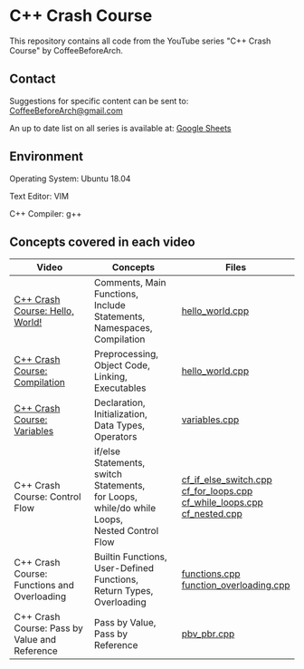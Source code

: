 # C++ Crash Course
This repository contains all code from the YouTube series "C++ Crash Course" by CoffeeBeforeArch.

## Contact

Suggestions for specific content can be sent to: CoffeeBeforeArch@gmail.com

An up to date list on all series is available at: <a href="https://docs.google.com/spreadsheets/d/1cV4nuP-ZflfeGUn0Ay0w-ZKJrh9CqDEKvBJqCNMlTxI/edit?usp=sharing">Google Sheets</a>

## Environment 
Operating System: Ubuntu 18.04

Text Editor: VIM

C++ Compiler: g++

## Concepts covered in each video
| Video | Concepts | Files |
| ----- | -------- | ----- |
| <a href=https://youtu.be/vxdb7s8DE6o>C++ Crash Course: Hello, World!</a> | Comments, Main Functions,<br>Include Statements, Namespaces,<br>Compilation | <a href=https://github.com/CoffeeBeforeArch/cpp_crash_course/blob/master/fundamental_concepts/hello_world.cpp>hello_world.cpp</a> |
| <a href=https://youtu.be/7Iq9EmkrOXo>C++ Crash Course: Compilation</a> | Preprocessing, Object Code,<br>Linking, Executables | <a href=https://github.com/CoffeeBeforeArch/cpp_crash_course/blob/master/fundamental_concepts/hello_world.cpp>hello_world.cpp</a> |
| <a href=https://youtu.be/WD68rFWJDlU>C++ Crash Course: Variables</a> | Declaration, Initialization,<br>Data Types, Operators| <a href=https://github.com/CoffeeBeforeArch/cpp_crash_course/blob/master/fundamental_concepts/variables.cpp>variables.cpp</a> |
| <a>C++ Crash Course: Control Flow</a> | if/else Statements, switch Statements,<br>for Loops, while/do while Loops,<br>Nested Control Flow | <a href=https://github.com/CoffeeBeforeArch/cpp_crash_course/blob/master/fundamental_concepts/cf_if_else_switch.cpp>cf_if_else_switch.cpp</a><br><a href=https://github.com/CoffeeBeforeArch/cpp_crash_course/blob/master/fundamental_concepts/cf_for_loops.cpp>cf_for_loops.cpp</a><br><a href=https://github.com/CoffeeBeforeArch/cpp_crash_course/blob/master/fundamental_concepts/cf_while_loops.cpp>cf_while_loops.cpp</a><br><a href=https://github.com/CoffeeBeforeArch/cpp_crash_course/blob/master/fundamental_concepts/cf_nested.cpp>cf_nested.cpp</a> |
| <a>C++ Crash Course: Functions and Overloading</a> | Builtin Functions, User-Defined Functions,<br>Return Types, Overloading | <a href=https://github.com/CoffeeBeforeArch/cpp_crash_course/blob/master/fundamental_concepts/functions.cpp>functions.cpp</a><br><a href=https://github.com/CoffeeBeforeArch/cpp_crash_course/blob/master/fundamental_concepts/function_overloading.cpp>function_overloading.cpp</a>|
| <a>C++ Crash Course: Pass by Value and Reference</a> | Pass by Value, Pass by Reference | <a href=https://github.com/CoffeeBeforeArch/cpp_crash_course/blob/master/fundamental_concepts/pbv_pbr.cpp>pbv_pbr.cpp</a>|
